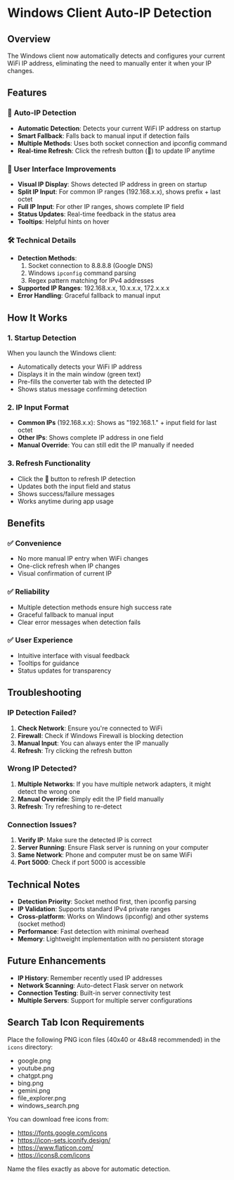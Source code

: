 # Windows Client Auto-IP Detection

## Overview
The Windows client now automatically detects and configures your current WiFi IP address, eliminating the need to manually enter it when your IP changes.

## Features

### 🔄 **Auto-IP Detection**
- **Automatic Detection**: Detects your current WiFi IP address on startup
- **Smart Fallback**: Falls back to manual input if detection fails
- **Multiple Methods**: Uses both socket connection and ipconfig command
- **Real-time Refresh**: Click the refresh button (🔄) to update IP anytime

### 📱 **User Interface Improvements**
- **Visual IP Display**: Shows detected IP address in green on startup
- **Split IP Input**: For common IP ranges (192.168.x.x), shows prefix + last octet
- **Full IP Input**: For other IP ranges, shows complete IP field
- **Status Updates**: Real-time feedback in the status area
- **Tooltips**: Helpful hints on hover

### 🛠 **Technical Details**
- **Detection Methods**:
  1. Socket connection to 8.8.8.8 (Google DNS)
  2. Windows `ipconfig` command parsing
  3. Regex pattern matching for IPv4 addresses
- **Supported IP Ranges**: 192.168.x.x, 10.x.x.x, 172.x.x.x
- **Error Handling**: Graceful fallback to manual input

## How It Works

### 1. **Startup Detection**
When you launch the Windows client:
- Automatically detects your WiFi IP address
- Displays it in the main window (green text)
- Pre-fills the converter tab with the detected IP
- Shows status message confirming detection

### 2. **IP Input Format**
- **Common IPs** (192.168.x.x): Shows as "192.168.1." + input field for last octet
- **Other IPs**: Shows complete IP address in one field
- **Manual Override**: You can still edit the IP manually if needed

### 3. **Refresh Functionality**
- Click the **🔄** button to refresh IP detection
- Updates both the input field and status
- Shows success/failure messages
- Works anytime during app usage

## Benefits

### ✅ **Convenience**
- No more manual IP entry when WiFi changes
- One-click refresh when IP changes
- Visual confirmation of current IP

### ✅ **Reliability**
- Multiple detection methods ensure high success rate
- Graceful fallback to manual input
- Clear error messages when detection fails

### ✅ **User Experience**
- Intuitive interface with visual feedback
- Tooltips for guidance
- Status updates for transparency

## Troubleshooting

### IP Detection Failed?
1. **Check Network**: Ensure you're connected to WiFi
2. **Firewall**: Check if Windows Firewall is blocking detection
3. **Manual Input**: You can always enter the IP manually
4. **Refresh**: Try clicking the refresh button

### Wrong IP Detected?
1. **Multiple Networks**: If you have multiple network adapters, it might detect the wrong one
2. **Manual Override**: Simply edit the IP field manually
3. **Refresh**: Try refreshing to re-detect

### Connection Issues?
1. **Verify IP**: Make sure the detected IP is correct
2. **Server Running**: Ensure Flask server is running on your computer
3. **Same Network**: Phone and computer must be on same WiFi
4. **Port 5000**: Check if port 5000 is accessible

## Technical Notes

- **Detection Priority**: Socket method first, then ipconfig parsing
- **IP Validation**: Supports standard IPv4 private ranges
- **Cross-platform**: Works on Windows (ipconfig) and other systems (socket method)
- **Performance**: Fast detection with minimal overhead
- **Memory**: Lightweight implementation with no persistent storage

## Future Enhancements

- **IP History**: Remember recently used IP addresses
- **Network Scanning**: Auto-detect Flask server on network
- **Connection Testing**: Built-in server connectivity test
- **Multiple Servers**: Support for multiple server configurations 

## Search Tab Icon Requirements

Place the following PNG icon files (40x40 or 48x48 recommended) in the `icons` directory:

- google.png
- youtube.png
- chatgpt.png
- bing.png
- gemini.png
- file_explorer.png
- windows_search.png

You can download free icons from:
- https://fonts.google.com/icons
- https://icon-sets.iconify.design/
- https://www.flaticon.com/
- https://icons8.com/icons

Name the files exactly as above for automatic detection. 